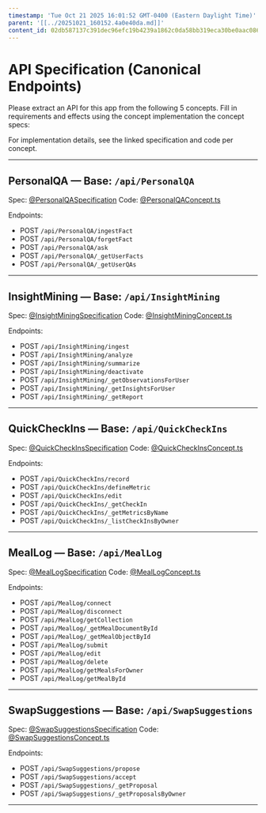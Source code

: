 ```yaml
---
timestamp: 'Tue Oct 21 2025 16:01:52 GMT-0400 (Eastern Daylight Time)'
parent: '[[../20251021_160152.4a0e40da.md]]'
content_id: 02db587137c391dec96efc19b4239a1862c0da58bb319eca30be0aac0862f586
---
```


# API Specification (Canonical Endpoints)

Please extract an API for this app from the following 5 concepts. Fill in requirements and effects using the concept implementation the concept specs:

For implementation details, see the linked specification and code per concept.

***

## PersonalQA — Base: `/api/PersonalQA`

Spec: [@PersonalQASpecification](/src/concepts/PersonalQA/PersonalQASpecification.md)
Code: [@PersonalQAConcept.ts](/src/concepts/PersonalQA/PersonalQAConcept.ts)

Endpoints:

* POST `/api/PersonalQA/ingestFact`
* POST `/api/PersonalQA/forgetFact`
* POST `/api/PersonalQA/ask`
* POST `/api/PersonalQA/_getUserFacts`
* POST `/api/PersonalQA/_getUserQAs`

***

## InsightMining — Base: `/api/InsightMining`

Spec: [@InsightMiningSpecification](/src/concepts/InsightMining/InsightMiningSpecification.md)
Code: [@InsightMiningConcept.ts](/src/concepts/InsightMining/InsightMiningConcept.ts)

Endpoints:

* POST `/api/InsightMining/ingest`
* POST `/api/InsightMining/analyze`
* POST `/api/InsightMining/summarize`
* POST `/api/InsightMining/deactivate`
* POST `/api/InsightMining/_getObservationsForUser`
* POST `/api/InsightMining/_getInsightsForUser`
* POST `/api/InsightMining/_getReport`

***

## QuickCheckIns — Base: `/api/QuickCheckIns`

Spec: [@QuickCheckInsSpecification](/src/concepts/QuickCheckIns/QuickCheckInsSpecification.md)
Code: [@QuickCheckInsConcept.ts](/src/concepts/QuickCheckIns/QuickCheckInsConcept.ts)

Endpoints:

* POST `/api/QuickCheckIns/record`
* POST `/api/QuickCheckIns/defineMetric`
* POST `/api/QuickCheckIns/edit`
* POST `/api/QuickCheckIns/_getCheckIn`
* POST `/api/QuickCheckIns/_getMetricsByName`
* POST `/api/QuickCheckIns/_listCheckInsByOwner`

***

## MealLog — Base: `/api/MealLog`

Spec: [@MealLogSpecification](/src/concepts/MealLog/MealLogSpecification.md)
Code: [@MealLogConcept.ts](/src/concepts/MealLog/MealLogConcept.ts)

Endpoints:

* POST `/api/MealLog/connect`
* POST `/api/MealLog/disconnect`
* POST `/api/MealLog/getCollection`
* POST `/api/MealLog/_getMealDocumentById`
* POST `/api/MealLog/_getMealObjectById`
* POST `/api/MealLog/submit`
* POST `/api/MealLog/edit`
* POST `/api/MealLog/delete`
* POST `/api/MealLog/getMealsForOwner`
* POST `/api/MealLog/getMealById`

***

## SwapSuggestions — Base: `/api/SwapSuggestions`

Spec: [@SwapSuggestionsSpecification](/src/concepts/SwapSuggestions/SwapSuggestionsSpecification.md)
Code: [@SwapSuggestionsConcept.ts](/src/concepts/SwapSuggestions/SwapSuggestionsConcept.ts)

Endpoints:

* POST `/api/SwapSuggestions/propose`
* POST `/api/SwapSuggestions/accept`
* POST `/api/SwapSuggestions/_getProposal`
* POST `/api/SwapSuggestions/_getProposalsByOwner`

***
